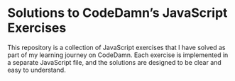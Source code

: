 # **Solutions to CodeDamn’s JavaScript Exercises**

This repository is a collection of JavaScript exercises that I have solved as part of my learning journey on CodeDamn. 
Each exercise is implemented in a separate JavaScript file, and the solutions are designed to be clear and easy to understand.
